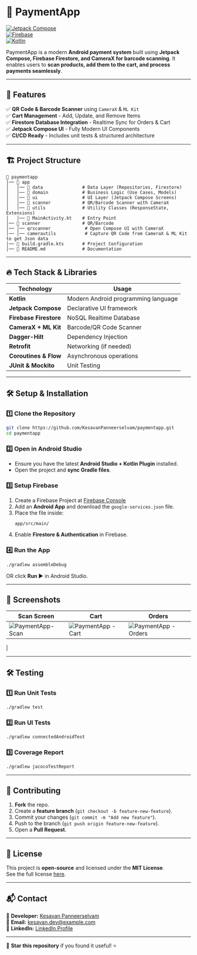 # 🚀 PaymentApp

[![Jetpack Compose](https://img.shields.io/badge/Jetpack%20Compose-Enabled-blue.svg)](https://developer.android.com/jetpack/compose)  
[![Firebase](https://img.shields.io/badge/Firebase-Integrated-orange)](https://firebase.google.com/)  
[![Kotlin](https://img.shields.io/badge/Kotlin-100%25-purple)](https://kotlinlang.org/)

PaymentApp is a modern **Android payment system** built using **Jetpack Compose, Firebase Firestore, and CameraX for barcode scanning**. It enables users to **scan products, add them to the cart, and process payments seamlessly**.

---

## 📌 **Features**
✅ **QR Code & Barcode Scanner** using `CameraX` & `ML Kit`  
✅ **Cart Management** - Add, Update, and Remove Items  
✅ **Firestore Database Integration** - Realtime Sync for Orders & Cart  
✅ **Jetpack Compose UI** - Fully Modern UI Components  
✅ **CI/CD Ready** - Includes unit tests & structured architecture  

---

## 🏗 **Project Structure**
```
📂 paymentapp
│── 📂 app
│   │── 📂 data               # Data Layer (Repositories, Firestore)
│   │── 📂 domain             # Business Logic (Use Cases, Models)
│   │── 📂 ui                 # UI Layer (Jetpack Compose Screens)
│   │── 📂 scanner            # QR/Barcode Scanner with CameraX
│   │── 📂 utils              # Utility Classes (ResponseState, Extensions)
│   │── 📜 MainActivity.kt    # Entry Point
│── 📂 scanner                # QR/Barcode 
│── │── qrscanner             # Open Compose UI with CameraX
│── │── camerautils           # Capture QR Code from CameraX & ML Kit to get Json data
│── 📜 build.gradle.kts       # Project Configuration
│── 📜 README.md              # Documentation
```

---

## 🔥 **Tech Stack & Libraries**
| **Technology** | **Usage** |
|---------------|----------|
| **Kotlin** | Modern Android programming language |
| **Jetpack Compose** | Declarative UI framework |
| **Firebase Firestore** | NoSQL Realtime Database |
| **CameraX + ML Kit** | Barcode/QR Code Scanner |
| **Dagger-Hilt** | Dependency Injection |
| **Retrofit** | Networking (if needed) |
| **Coroutines & Flow** | Asynchronous operations |
| **JUnit & Mockito** | Unit Testing |

---

## 🛠 **Setup & Installation**
### **1️⃣ Clone the Repository**
```sh
git clone https://github.com/KesavanPanneerselvam/paymentapp.git
cd paymentapp
```

### **2️⃣ Open in Android Studio**
- Ensure you have the latest **Android Studio + Kotlin Plugin** installed.
- Open the project and **sync Gradle files**.

### **3️⃣ Setup Firebase**
1. Create a Firebase Project at [Firebase Console](https://console.firebase.google.com/)
2. Add an **Android App** and download the `google-services.json` file.
3. Place the file inside:
   ```
   app/src/main/
   ```
4. Enable **Firestore & Authentication** in Firebase.

### **4️⃣ Run the App**
```sh
./gradlew assembleDebug
```
OR click **Run ▶** in Android Studio.

---

## 📸 **Screenshots**
| **Scan Screen** | **Cart** | **Orders** |
|----------------|------------|------------------|
|![PaymentApp-Scan](https://github.com/user-attachments/assets/368dd699-66e2-4792-bfab-e680c11e1247)| ![PaymentApp - Cart](https://github.com/user-attachments/assets/35ab6ffd-779b-47a1-a913-7046be4ec714) | ![PaymentApp - Orders](https://github.com/user-attachments/assets/ce0f189d-dad9-4987-9149-832d303736f1)
|


---

## 🛠 **Testing**
### **1️⃣ Run Unit Tests**
```sh
./gradlew test
```

### **2️⃣ Run UI Tests**
```sh
./gradlew connectedAndroidTest
```

### **3️⃣ Coverage Report**
```sh
./gradlew jacocoTestReport
```

---

## 🚀 **Contributing**
1. **Fork** the repo.
2. Create a **feature branch** (`git checkout -b feature-new-feature`).
3. Commit your changes (`git commit -m "Add new feature"`).
4. Push to the branch (`git push origin feature-new-feature`).
5. Open a **Pull Request**.

---

## 📜 **License**
This project is **open-source** and licensed under the **MIT License**.  
See the full license [here](LICENSE).

---

## 📬 **Contact**
📌 **Developer:** [Kesavan Panneerselvam](https://github.com/KesavanPanneerselvam)  
📌 **Email:** kesavan.dev@example.com  
📌 **LinkedIn:** [LinkedIn Profile](https://www.linkedin.com/in/kesavan-panneerselvam/)  

---
🚀 **Star this repository** if you found it useful! ⭐

